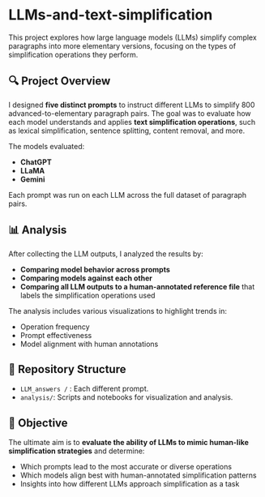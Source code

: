 # LLMs-and-text-simplification

This project explores how large language models (LLMs) simplify complex paragraphs into more elementary versions, focusing on the types of simplification operations they perform.

## 🔍 Project Overview

I designed **five distinct prompts** to instruct different LLMs to simplify 800 advanced-to-elementary paragraph pairs. The goal was to evaluate how each model understands and applies **text simplification operations**, such as lexical simplification, sentence splitting, content removal, and more.

The models evaluated:

- **ChatGPT**
- **LLaMA**
- **Gemini**

Each prompt was run on each LLM across the full dataset of paragraph pairs.

## 📊 Analysis

After collecting the LLM outputs, I analyzed the results by:

- **Comparing model behavior across prompts**  
- **Comparing models against each other**  
- **Comparing all LLM outputs to a human-annotated reference file** that labels the simplification operations used

The analysis includes various visualizations to highlight trends in:

- Operation frequency
- Prompt effectiveness
- Model alignment with human annotations

## 📁 Repository Structure

- `LLM_answers /` : Each different prompt. 
- `analysis/`: Scripts and notebooks for visualization and analysis.

## 🎯 Objective

The ultimate aim is to **evaluate the ability of LLMs to mimic human-like simplification strategies** and determine:

- Which prompts lead to the most accurate or diverse operations
- Which models align best with human-annotated simplification patterns
- Insights into how different LLMs approach simplification as a task


